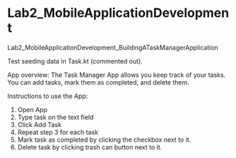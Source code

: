 # Lab2_MobileApplicationDevelopment
Lab2_MobileApplicationDevelopment_BuildingATaskManagerApplication

Test seeding data in Task.kt (commented out).

App overview:
The Task Manager App allows you keep track of your tasks.
You can add tasks, mark them as completed, and delete them.

Instructions to use the App:
1. Open App
2. Type task on the text field
3. Click Add Task
4. Repeat step 3 for each task
5. Mark task as completed by clicking the checkbox next to it.
6. Delete task by clicking trash can button next to it.